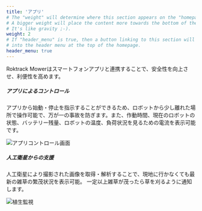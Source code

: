 ```yaml
---
title: 'アプリ'
# The "weight" will determine where this section appears on the "homepage".
# A bigger weight will place the content more towards the bottom of the page.
# It's like gravity ;-).
weight: 2
# If "header_menu" is true, then a button linking to this section will be placed
# into the header menu at the top of the homepage.
header_menu: true
---
```


Roktrack Mowerはスマートフォンアプリと連携することで、安全性を向上させ、利便性を高めます。

##### アプリによるコントロール

アプリから始動・停止を指示することができるため、ロボットから少し離れた場所で操作可能で、万が一の事故を防ぎます。また、作動時間、現在のロボットの状態、バッテリー残量、ロボットの温度、負荷状況を見るための電流を表示可能です。

![アプリコントロール画面](images/app_control.jpg)

##### 人工衛星からの支援

人工衛星により撮影された画像を取得・解析することで、現地に行かなくても最新の雑草の繁茂状況を表示可能。
一定以上雑草が茂ったら草を刈るように通知します。

![植生監視](images/vegegation.jpg)
